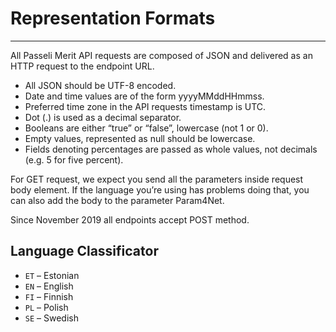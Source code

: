 # Representation Formats
---
All Passeli Merit API requests are composed of JSON and delivered as an HTTP request to the endpoint URL.

  - All JSON should be UTF-8 encoded.
  - Date and time values are of the form yyyyMMddHHmmss.
  - Preferred time zone in the API requests timestamp is UTC.
  - Dot (.) is used as a decimal separator.
  - Booleans are either “true” or “false”, lowercase (not 1 or 0).
  - Empty values, represented as null should be lowercase.
  - Fields denoting percentages are passed as whole values, not decimals (e.g. 5 for five percent).

For GET request, we expect you send all the parameters inside request body element. If the language you’re using has problems doing that, you can also add the body to the parameter Param4Net.

Since November 2019 all endpoints accept POST method.
## Language Classificator

  - `ET` – Estonian
  - `EN` – English
  - `FI` – Finnish
  - `PL` – Polish
  - `SE` – Swedish
